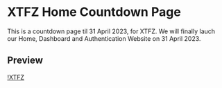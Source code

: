 # XTFZ Home Countdown Page

This is a countdown page til 31 April 2023, for XTFZ.
We will finally lauch our Home, Dashboard and Authentication Website on 31 April 2023.

## Preview

[!XTFZ](https://media.discordapp.net/attachments/1072898151138197565/1074755032274182174/XTFZ.png?width=863&height=455)
